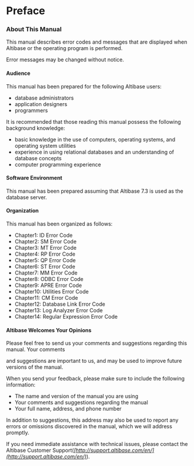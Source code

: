 # Preface

### About This Manual

This manual describes error codes and messages that are displayed when Altibase or the operating program is performed.

Error messages may be changed without notice.

#### Audience

This manual has been prepared for the following Altibase users:

- database administrators
- application designers
- programmers

It is recommended that those reading this manual possess the following background knowledge:

- basic knowledge in the use of computers, operating systems, and operating system utilities
- experience in using relational databases and an understanding of database concepts
- computer programming experience

#### Software Environment

This manual has been prepared assuming that Altibase 7.3 is used as the database server.

#### Organization

This manual has been organized as follows:

- Chapter1: ID Error Code
- Chapter2: SM Error Code
- Chapter3: MT Error Code
- Chapter4: RP Error Code
- Chapter5: QP Error Code
- Chapter6: ST Error Code
- Chapter7: MM Error Code
- Chapter8: ODBC Error Code
- Chapter9: APRE Error Code
- Chapter10: Utilities Error Code
- Chapter11: CM Error Code
- Chapter12: Database Link Error Code
- Chapter13: Log Analyzer Error Code
- Chapter14: Regular Expression Error Code

#### Altibase Welcomes Your Opinions

Please feel free to send us your comments and suggestions regarding this manual. Your comments

and suggestions are important to us, and may be used to improve future versions of the manual.

When you send your feedback, please make sure to include the following information:

- The name and version of the manual you are using
- Your comments and suggestions regarding the manual
- Your full name, address, and phone number

In addition to suggestions, this address may also be used to report any errors or omissions discovered in the manual, which we will address promptly.

If you need immediate assistance with technical issues, please contact the Altibase Customer Support(*[http://support.altibase.com/en/](http://support.altibase.com/en/)*).

